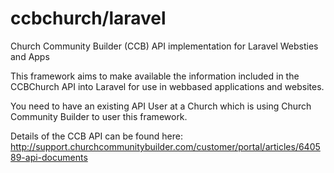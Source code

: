 ccbchurch/laravel
=================

Church Community Builder (CCB) API implementation for Laravel Websties and Apps

This framework aims to make available the information included in the CCBChurch API into Laravel for use in webbased applications and websites.  

You need to have an existing API User at a Church which is using Church Community Builder to user this framework.

Details of the CCB API can be found here: 
http://support.churchcommunitybuilder.com/customer/portal/articles/640589-api-documents
